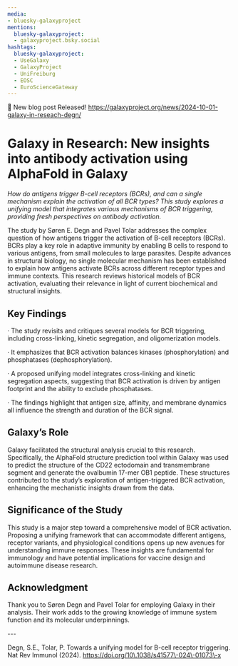 ```yaml
---
media:
- bluesky-galaxyproject
mentions:
  bluesky-galaxyproject:
  - galaxyproject.bsky.social
hashtags:
  bluesky-galaxyproject:
  - UseGalaxy
  - GalaxyProject
  - UniFreiburg
  - EOSC
  - EuroScienceGateway
---
```

📝 New blog post Released!
https://galaxyproject.org/news/2024-10-01-galaxy-in-reseach-degn/

**Galaxy in Research: New insights into antibody activation using AlphaFold in Galaxy**
=======================================================================================

*How do antigens trigger B\-cell receptors (BCRs), and can a single mechanism explain the activation of all BCR types? This study explores a unifying model that integrates various mechanisms of BCR triggering, providing fresh perspectives on antibody activation.*

The study by Søren E. Degn and Pavel Tolar addresses the complex question of how antigens trigger the activation of B\-cell receptors (BCRs). BCRs play a key role in adaptive immunity by enabling B cells to respond to various antigens, from small molecules to large parasites. Despite advances in structural biology, no single molecular mechanism has been established to explain how antigens activate BCRs across different receptor types and immune contexts. This research reviews historical models of BCR activation, evaluating their relevance in light of current biochemical and structural insights.

**Key Findings**
----------------

· The study revisits and critiques several models for BCR triggering, including cross\-linking, kinetic segregation, and oligomerization models.  

· It emphasizes that BCR activation balances kinases (phosphorylation) and phosphatases (dephosphorylation).  

· A proposed unifying model integrates cross\-linking and kinetic segregation aspects, suggesting that BCR activation is driven by antigen footprint and the ability to exclude phosphatases.  

· The findings highlight that antigen size, affinity, and membrane dynamics all influence the strength and duration of the BCR signal.

**Galaxy’s Role**
-----------------

Galaxy facilitated the structural analysis crucial to this research. Specifically, the AlphaFold structure prediction tool within Galaxy was used to predict the structure of the CD22 ectodomain and transmembrane segment and generate the ovalbumin 17\-mer OB1 peptide. These structures contributed to the study’s exploration of antigen\-triggered BCR activation, enhancing the mechanistic insights drawn from the data.

**Significance of the Study**
-----------------------------

This study is a major step toward a comprehensive model of BCR activation. Proposing a unifying framework that can accommodate different antigens, receptor variants, and physiological conditions opens up new avenues for understanding immune responses. These insights are fundamental for immunology and have potential implications for vaccine design and autoimmune disease research.

**Acknowledgment**
------------------

Thank you to Søren Degn and Pavel Tolar for employing Galaxy in their analysis. Their work adds to the growing knowledge of immune system function and its molecular underpinnings.

\-\-\-  

Degn, S.E., Tolar, P. Towards a unifying model for B\-cell receptor triggering. Nat Rev Immunol (2024\). https://doi.org/10\.1038/s41577\-024\-01073\-x